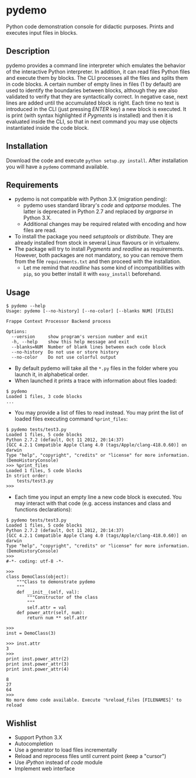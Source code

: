 pydemo
======

Python code demonstration console for didactic purposes. Prints and executes input files in blocks.


Description
-----------

pydemo provides a command line interpreter which emulates the behavior of the interactive Python interpreter.
In addition, it can read files Python files and execute them by blocks. The CLI processes all the files and splits them in code blocks.
A certain number of empty lines in files (1 by default) are used to identify the boundaries between blocks, although they are also validated to verify that they are syntactically correct. In negative case, next lines are added until the accumulated block is right. 
Each time no text is introduced in the CLI (just pressing *ENTER* key) a new block is executed. It is print (with syntax highlighted if *Pygments* is installed) and then it is evaluated inside the CLI, so that in next command you may use objects instantiated inside the code block.


Installation
------------

Download the code and execute `python setup.py install`. After installation you will have a `pydemo` command available.


Requirements
------------

* pydemo is not compatible with Python 3.X (migration pending):
  * pydemo uses standard library's *code* and *optparse* modules. The latter is deprecated in Python 2.7 and replaced by *argparse* in Python 3.X.
  * Additional changes may be required related with encoding and how files are read. 
* To install the package you need *setuptools* or *distribute*. They are already installed from stock in several Linux flavours or in virtualenv.
* The package will try to install *Pygments* and *readline* as requirements. However, both packages are not mandatory, so you can remove them from the file `requirements.txt` and then proceed with the installation.
  * Let me remind that *readline* has some kind of incompatibilities with `pip`, so you better install it with `easy_install` beforehand.


Usage
-----
```
$ pydemo --help
Usage: pydemo [--no-history] [--no-color] [--blanks NUM] [FILES]

Frappe Context Processor Backend process

Options:
  --version     show program's version number and exit
  -h, --help    show this help message and exit
  --blanks=NUM  Number of blank lines between each code block
  --no-history  Do not use or store history
  --no-color    Do not use colorful output
```

* By default pydemo will take all the `*.py` files in the folder where you launch it, in alphabetical order.
* When launched it prints a trace with information about files loaded:

```
$ pydemo
Loaded 1 files, 3 code blocks
...
```

* You may provide a list of files to read instead. You may print the list of loaded files executing command `%print_files`:

```
$ pydemo tests/test3.py
Loaded 1 files, 5 code blocks
Python 2.7.2 (default, Oct 11 2012, 20:14:37)
[GCC 4.2.1 Compatible Apple Clang 4.0 (tags/Apple/clang-418.0.60)] on darwin
Type "help", "copyright", "credits" or "license" for more information.
(DemoHistoryConsole)
>>> %print_files
Loaded 1 files, 5 code blocks
In strict order:
    tests/test3.py
>>>
```

* Each time you input an empty line a new code block is executed. You may interact with that code (e.g. access instances and class and functions declarations):
```
$ pydemo tests/test3.py
Loaded 1 files, 5 code blocks
Python 2.7.2 (default, Oct 11 2012, 20:14:37)
[GCC 4.2.1 Compatible Apple Clang 4.0 (tags/Apple/clang-418.0.60)] on darwin
Type "help", "copyright", "credits" or "license" for more information.
(DemoHistoryConsole)
>>>
#-*- coding: utf-8 -*-

>>>
class DemoClass(object):
    """Class to demonstrate pydemo
    """
    def __init__(self, val):
        """Constructor of the class
        """
        self.attr = val
    def power_attr(self, num):
        return num ** self.attr

>>>
inst = DemoClass(3)

>>> inst.attr
3
>>>
print inst.power_attr(2)
print inst.power_attr(3)
print inst.power_attr(4)

8
27
64
>>>
No more demo code available. Execute '%reload_files [FILENAMES]' to reload
```


Wishlist
--------
* Support Python 3.X
* Autocompletion
* Use a generator to load files incrementally
* Reload and reprocess files until current point (keep a "cursor")
* Use *iPython* instead of *code* module
* Implement web interface
